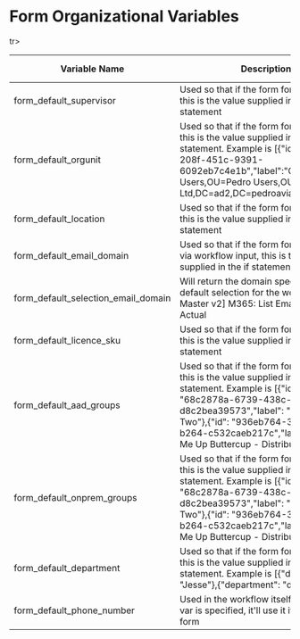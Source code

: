 # Form Organizational Variables

<table data-full-width="true"><thead><tr><th width="304">Variable Name</th><th width="551">Description</th><th width="100">Valid Values</th></tr></thead><tbody><tr><td>form_default_supervisor</td><td>Used so that if the form forces a default, this is the value supplied in the if statement</td><td>string</td></tr><tr><td>form_default_orgunit</td><td>Used so that if the form forces a default, this is the value supplied in the if statement. Example is [{"id": "fb53fb9f-208f-451c-9391-6092eb7c4e1b","label":"OU=Disabled Users,OU=Pedro Users,OU=Pedro Ltd,DC=ad2,DC=pedroaviary,DC=com"}]</td><td>list</td></tr><tr><td>form_default_location</td><td>Used so that if the form forces a default, this is the value supplied in the if statement</td><td>string</td></tr><tr><td>form_default_email_domain</td><td>Used so that if the form forces a default via workflow input, this is the value supplied in the if statement</td><td>string</td></tr><tr><td>form_default_selection_email_domain</td><td>Will return the domain specified as the default selection for the workflow [Rewst Master v2] M365: List Email Domains-Actual</td><td>string</td></tr>tr><tr><td>form_default_licence_sku</td><td>Used so that if the form forces a default, this is the value supplied in the if statement</td><td>list</td></tr><tr><td>form_default_aad_groups</td><td>Used so that if the form forces a default, this is the value supplied in the if statement. Example is [{"id": "68c2878a-6739-438c-bf5a-d8c2bea39573","label": "Dist Group Two"},{"id": "936eb764-36c4-4ac6-b264-c532caeb217c","label": "Group Me Up Buttercup - Distribution"}]</td><td>list</td></tr><tr><td>form_default_onprem_groups</td><td>Used so that if the form forces a default, this is the value supplied in the if statement. Example is [{"id": "68c2878a-6739-438c-bf5a-d8c2bea39573","label": "Dist Group Two"},{"id": "936eb764-36c4-4ac6-b264-c532caeb217c","label": "Group Me Up Buttercup - Distribution"}]</td><td>list</td></tr><tr><td>form_default_department</td><td>Used so that if the form forces a default, this is the value supplied in the if statement. Example is [{"department": "Jesse"},{"department": "dam"}]</td><td>list</td></tr><tr><td>form_default_phone_number</td><td>Used in the workflow itself that if the org var is specified, it'll use it if none on the form</td><td>string</td></tr></tbody></table>
